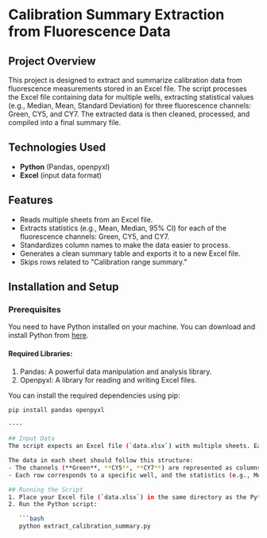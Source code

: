 # Calibration Summary Extraction from Fluorescence Data

## Project Overview
This project is designed to extract and summarize calibration data from fluorescence measurements stored in an Excel file. The script processes the Excel file containing data for multiple wells, extracting statistical values (e.g., Median, Mean, Standard Deviation) for three fluorescence channels: Green, CY5, and CY7. The extracted data is then cleaned, processed, and compiled into a final summary file.

## Technologies Used
- **Python** (Pandas, openpyxl)
- **Excel** (input data format)

## Features
- Reads multiple sheets from an Excel file.
- Extracts statistics (e.g., Mean, Median, 95% CI) for each of the fluorescence channels: Green, CY5, and CY7.
- Standardizes column names to make the data easier to process.
- Generates a clean summary table and exports it to a new Excel file.
- Skips rows related to "Calibration range summary."

## Installation and Setup

### Prerequisites
You need to have Python installed on your machine. You can download and install Python from [here](https://www.python.org/downloads/).

#### Required Libraries:
1. Pandas: A powerful data manipulation and analysis library.
2. Openpyxl: A library for reading and writing Excel files.

You can install the required dependencies using pip:

```bash
pip install pandas openpyxl

----

## Input Data
The script expects an Excel file (`data.xlsx`) with multiple sheets. Each sheet should contain data for fluorescence measurements and should include columns corresponding to the channels: **Green**, **CY5**, and **CY7**.

The data in each sheet should follow this structure:
- The channels (**Green**, **CY5**, **CY7**) are represented as columns.
- Each row corresponds to a specific well, and the statistics (e.g., Median, Mean, etc.) are provided in one of the rows.

## Running the Script
1. Place your Excel file (`data.xlsx`) in the same directory as the Python script.
2. Run the Python script:

   ```bash
   python extract_calibration_summary.py

